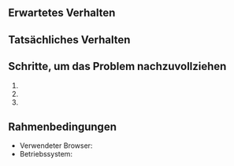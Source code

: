 <!--

Bitte suchen Sie in den vorhandenen Issues, ob das Problem schon beschrieben wurde. Öffnen Sie nur ein neues, wenn nötig.

Ein aussagekräftiger Titel hilft daher allen Beteiligten!

Beschreiben Sie ein gewünschtes Feature? Dann können sie die nachfolgende Vorlage ignorieren und überschreiben.

Beschreiben Sie hingegen einen Fehler, verwenden Sie bitte wenn möglich die folgende Vorlage.

-->

## Erwartetes Verhalten


## Tatsächliches Verhalten


## Schritte, um das Problem nachzuvollziehen

  1.
  1.
  1.

## Rahmenbedingungen

  - Verwendeter Browser:
  - Betriebssystem:
